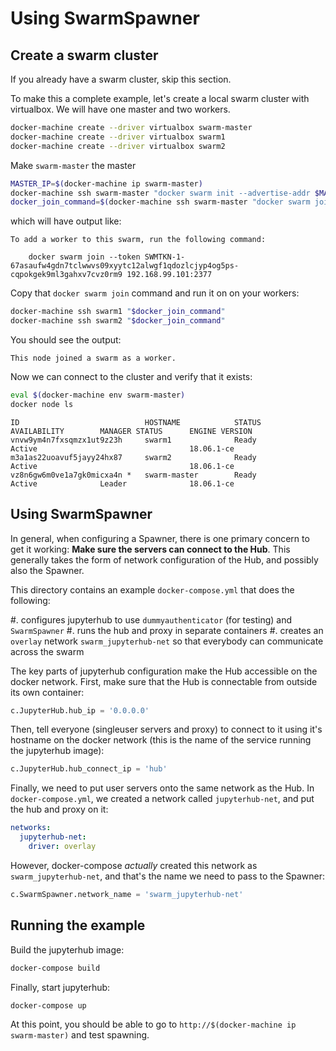 # Using SwarmSpawner

## Create a swarm cluster

If you already have a swarm cluster, skip this section.

To make this a complete example,
let's create a local swarm cluster with virtualbox.
We will have one master and two workers.

```bash
docker-machine create --driver virtualbox swarm-master
docker-machine create --driver virtualbox swarm1
docker-machine create --driver virtualbox swarm2
```

Make `swarm-master` the master

```bash
MASTER_IP=$(docker-machine ip swarm-master)
docker-machine ssh swarm-master "docker swarm init --advertise-addr $MASTER_IP"
docker_join_command=$(docker-machine ssh swarm-master "docker swarm join-token worker" | grep "^\s*docker")
```

which will have output like:

```
To add a worker to this swarm, run the following command:

    docker swarm join --token SWMTKN-1-67asaufw4gdn7tclwwvs09xyytc12alwgf1qdozlcjyp4og5ps-cqpokgek9ml3gahxv7cvz0rm9 192.168.99.101:2377
```

Copy that `docker swarm join` command and run it on on your workers:

```bash
docker-machine ssh swarm1 "$docker_join_command"
docker-machine ssh swarm2 "$docker_join_command"
```

You should see the output:

```
This node joined a swarm as a worker.
```

Now we can connect to the cluster and verify that it exists:

```bash
eval $(docker-machine env swarm-master)
docker node ls
```

```
ID                            HOSTNAME            STATUS              AVAILABILITY        MANAGER STATUS      ENGINE VERSION
vnvw9ym4n7fxsqmzx1ut9z23h     swarm1              Ready               Active                                  18.06.1-ce
m3a1as22uoavuf5jayy24hx87     swarm2              Ready               Active                                  18.06.1-ce
vz8n6gw6m0ve1a7gk0micxa4n *   swarm-master        Ready               Active              Leader              18.06.1-ce
```

## Using SwarmSpawner

In general, when configuring a Spawner, there is one primary concern to get it working: **Make sure the servers can connect to the Hub**.
This generally takes the form of network configuration of the Hub,
and possibly also the Spawner.

This directory contains an example `docker-compose.yml` that does the following:

#. configures jupyterhub to use `dummyauthenticator` (for testing) and `SwarmSpawner`
#. runs the hub and proxy in separate containers
#. creates an `overlay` network `swarm_jupyterhub-net` so that everybody can communicate across the swarm

The key parts of jupyterhub configuration make the Hub accessible on the docker network. First, make sure that the Hub is connectable from outside its own container:

```python
c.JupyterHub.hub_ip = '0.0.0.0'
```

Then, tell everyone (singleuser servers and proxy)
to connect to it using it's hostname on the docker network
(this is the name of the service running the jupyterhub image):

```python
c.JupyterHub.hub_connect_ip = 'hub'
```

Finally, we need to put user servers onto the same network as the Hub.
In `docker-compose.yml`, we created a network called `jupyterhub-net`,
and put the hub and proxy on it:

```yaml
networks:
  jupyterhub-net:
    driver: overlay
```

However, docker-compose _actually_ created this network as `swarm_jupyterhub-net`,
and that's the name we need to pass to the Spawner:

```python
c.SwarmSpawner.network_name = 'swarm_jupyterhub-net'
```

## Running the example

Build the jupyterhub image:

```bash
docker-compose build
```

Finally, start jupyterhub:

```
docker-compose up
```

At this point, you should be able to go to `http://$(docker-machine ip swarm-master)` and test spawning.
